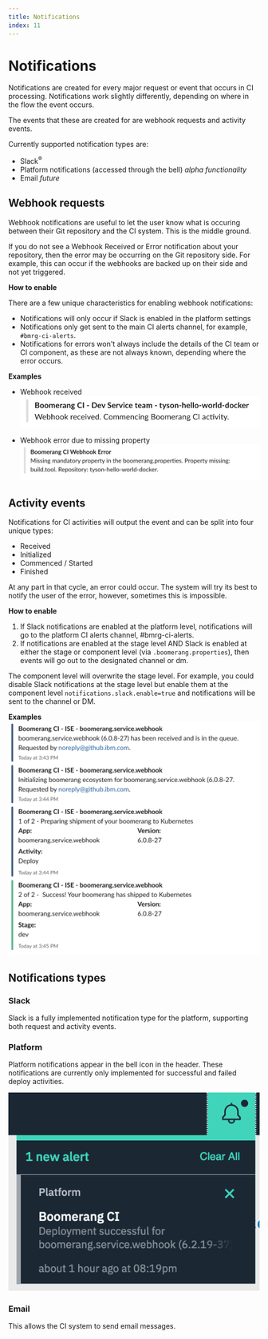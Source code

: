 ```yaml
---
title: Notifications
index: 11
---
```


# Notifications

Notifications are created for every major request or event that occurs in CI processing. Notifications work slightly differently, depending on where in the flow the event occurs.

The events that these are created for are webhook requests and activity events.

Currently supported notification types are:
- Slack<sup>®</sup>
- Platform notifications (accessed through the bell) _alpha functionality_
- Email _future_

## Webhook requests

Webhook notifications are useful to let the user know what is occuring between their Git repository and the CI system. This is the middle ground.

If you do not see a Webhook Received or Error notification about your repository, then the error may be occurring on the Git repository side. For example, this can occur if the webhooks are backed up on their side and not yet triggered.

**How to enable**

There are a few unique characteristics for enabling webhook notifications:

- Notifications will only occur if Slack is enabled in the platform settings
- Notifications only get sent to the main CI alerts channel, for example, `#bmrg-ci-alerts`.
- Notifications for errors won't always include the details of the CI team or CI component, as these are not always known, depending where the error occurs.

**Examples**

- Webhook received
![Webhook Received](./assets/img/notifications-webhook-received.png)

- Webhook error due to missing property
![Missing Property](./assets/img/notifications-webhook-missingpropertyerror.png)

## Activity events

Notifications for CI activities will output the event and can be split into four unique types:
- Received
- Initialized
- Commenced / Started
- Finished

At any part in that cycle, an error could occur. The system will try its best to notify the user of the error, however, sometimes this is impossible.

**How to enable**

1. If Slack notifications are enabled at the platform level, notifications will go to the platform CI alerts channel, #bmrg-ci-alerts.
2. If notifications are enabled at the stage level AND Slack is enabled at either the stage or component level (via `.boomerang.properties`), then events will go out to the designated channel or dm.

The component level will overwrite the stage level. For example, you could disable Slack notifications at the stage level but enable them at the component level `notifications.slack.enable=true` and notifications will be sent to the channel or DM.

**Examples**
![Activity Notifications](./assets/img/notifications-ci.png)

## Notifications types

### Slack

Slack is a fully implemented notification type for the platform, supporting both request and activity events.

### Platform

Platform notifications appear in the bell icon in the header. These notifications are currently only implemented for successful and failed deploy activities.

![Activity Notifications](./assets/img/notifications-platform.png)

### Email

This allows the CI system to send email messages.